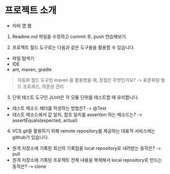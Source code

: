 # 프로젝트 소개
- 자바 앱 웹

1. Readme.md 파일을 수정하고 commit 후, push 연습해보기

2. 프로젝트 월드 도구로는 다음과 같은 도구들을 활용할 수 있습니다.
 - 파일 탐색기
 - IDE
 - ant, maven, gradle
 > 자동화 월드 도구인 maven 을 활용했을 때, 장점은 무엇인가요?
   -> 표준화된 빌드 프로세스, 의존성 관리  

3. 단위 테스트 도구인 JUnit은 각 모듈 단위를 테스트할 때 유리합니다.
 - 테스트 메소드 헤더를 작성하는 방법은? -> @Test
 - 테스트 메소드에서 값 일치, 참조 일치를 assertion 하는 메소드는? -> assertEquals(expected, actual)
 
4. VCS git을 활용하기 위해 remote repository를 제공하는 대표적 서비스에는 github가 있습니다.
 - 원격 저장소에 기록된 최신의 기록점을 local repository로 내려받는 동작은? -> pull
 - 원격 저장소에 기록된 프로젝트 전체 내용을 복제해서 local repository로 만드는 동작은?  -> clone